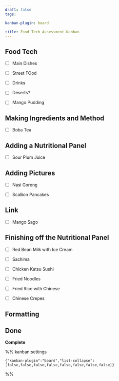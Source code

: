 ```yaml
---
draft: false
tags:

kanban-plugin: board

title: Food Tech Assessment Kanban
---
```


## Food Tech

- [ ] Main Dishes
- [ ] Street FOod
- [ ] Drinks
- [ ] Deserts?
- [ ] Mango Pudding


## Making Ingredients and Method

- [ ] Boba Tea


## Adding a Nutritional Panel

- [ ] Sour Plum Juice


## Adding Pictures

- [ ] Nasi Goreng
- [ ] Scallion Pancakes


## Link

- [ ] Mango Sago


## Finishing off the Nutritional Panel

- [ ] Red Bean Milk with Ice Cream
- [ ] Sachima
- [ ] Chicken Katsu Sushi
- [ ] Fried Noodles
- [ ] Fried Rice with Chinese
- [ ] Chinese Crepes


## Formatting



## Done

**Complete**




%% kanban:settings
```
{"kanban-plugin":"board","list-collapse":[false,false,false,false,false,false,false,false]}
```
%%